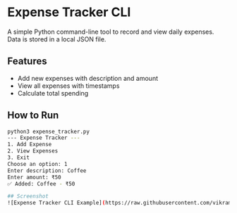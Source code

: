 # Expense Tracker CLI

A simple Python command-line tool to record and view daily expenses.  
Data is stored in a local JSON file.

## Features
- Add new expenses with description and amount
- View all expenses with timestamps
- Calculate total spending

## How to Run
```bash
python3 expense_tracker.py
--- Expense Tracker ---
1. Add Expense
2. View Expenses
3. Exit
Choose an option: 1
Enter description: Coffee
Enter amount: ₹50
✅ Added: Coffee - ₹50

## Screenshot
![Expense Tracker CLI Example](https://raw.githubusercontent.com/vikram-mistry/expense-tracker/main/Screenshot.png)
